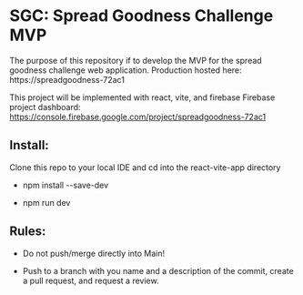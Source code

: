 # SGC: Spread Goodness Challenge MVP
The purpose of this repository if to develop the MVP for the spread goodness challenge web application.
Production hosted here: https://spreadgoodness-72ac1

This project will be implemented with react, vite, and firebase
Firebase project dashboard: https://console.firebase.google.com/project/spreadgoodness-72ac1

<h2>Install:</h2>
Clone this repo to your local IDE and 
cd into the react-vite-app directory

- npm install --save-dev

- npm run dev

<h2>Rules:</h2>

- Do not push/merge directly into Main!

- Push to a branch with you name and a description of the commit, create a pull request, and request a review.

